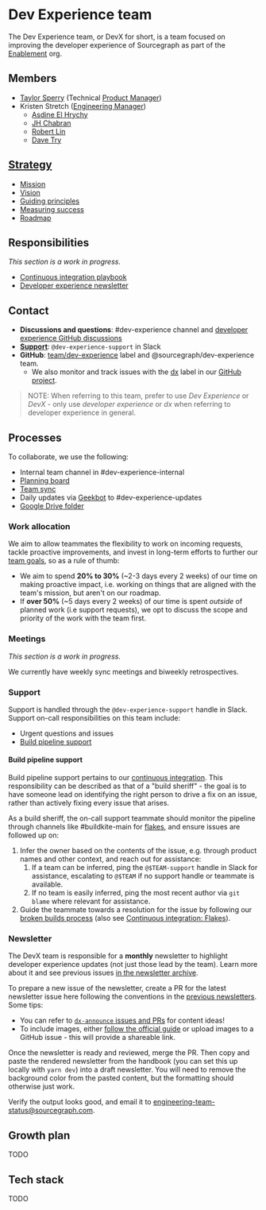 # Dev Experience team

The Dev Experience team, or DevX for short, is a team focused on improving the developer experience of Sourcegraph as part of the [Enablement](../index.md) org.

## Members

- [Taylor Sperry](../../../../company/team/index.md#taylor-sperry) (Technical [Product Manager](../../../product/roles/index.md#product-manager))
- Kristen Stretch ([Engineering Manager](../../roles.md#engineering-manager))
  - [Asdine El Hrychy](../../../../company/team/index.md#asdine-el-hrychy)
  - [JH Chabran](../../../../company/team/index.md#jh-chabran)
  - [Robert Lin](../../../../company/team/index.md#robert-lin)
  - [Dave Try](../../../../company/team/index.md#dave-try)

## [Strategy](../../../../company/strategy/enablement/dev-experience/index.md)

- [Mission](../../../../company/strategy/enablement/dev-experience/index.md#mission)
- [Vision](../../../../company/strategy/enablement/dev-experience/index.md#vision)
- [Guiding principles](../../../../company/strategy/enablement/dev-experience/index.md#guiding-principles)
- [Measuring success](../../../../company/strategy/enablement/dev-experience/index.md#measuring-success)
- [Roadmap](../../../../company/strategy/enablement/dev-experience/index.md#roadmap)

## Responsibilities

_This section is a work in progress._

- [Continuous integration playbook](../../incidents/playbooks/ci.md)
- [Developer experience newsletter](./newsletter.md)

## Contact

- **Discussions and questions**: #dev-experience channel and [developer experience GitHub discussions](https://github.com/sourcegraph/sourcegraph/discussions/categories/developer-experience)
- **[Support](#support)**: `@dev-experience-support` in Slack
- **GitHub**: [team/dev-experience](https://github.com/sourcegraph/sourcegraph/labels/team%2Fdev-experience) label and @sourcegraph/dev-experience team.
  - We also monitor and track issues with the [dx](https://github.com/sourcegraph/sourcegraph/labels/dx) label in our [GitHub project](https://github.com/orgs/sourcegraph/projects/212).

> NOTE: When referring to this team, prefer to use _Dev Experience_ or _DevX_ - only use _developer experience_ or _dx_ when referring to developer experience in general.

## Processes

To collaborate, we use the following:

- Internal team channel in #dev-experience-internal
- [Planning board](https://github.com/orgs/sourcegraph/projects/212)
- [Team sync](https://docs.google.com/document/d/1Lm6GT-F4v9OTa5wxa1-AKLtNwlDkORbbeGjqVd9kWPg/edit)
- Daily updates via [Geekbot](https://app.geekbot.com/dashboard/standup/90468/view/insights) to #dev-experience-updates
- [Google Drive folder](https://drive.google.com/drive/folders/1d1scMzzmXM5uCEpKI06U9cc6zPF7g9wE)

### Work allocation

We aim to allow teammates the flexibility to work on incoming requests, tackle proactive improvements, and invest in long-term efforts to further our [team goals](../../../../company/strategy/enablement/dev-experience/index.md), so as a rule of thumb:

- We aim to spend **20% to 30%** (~2-3 days every 2 weeks) of our time on making proactive impact, i.e. working on things that are aligned with the team's mission, but aren't on our roadmap.
- If **over 50%** (~5 days every 2 weeks) of our time is spent _outside_ of planned work (i.e support requests), we opt to discuss the scope and priority of the work with the team first.

### Meetings

_This section is a work in progress._

We currently have weekly sync meetings and biweekly retrospectives.

### Support

Support is handled through the `@dev-experience-support` handle in Slack.
Support on-call responsibilities on this team include:

- Urgent questions and issues
- [Build pipeline support](#build-pipeline-support)

#### Build pipeline support

Build pipeline support pertains to our [continuous integration](https://docs.sourcegraph.com/dev/background-information/continuous_integration).
This responsibility can be described as that of a "build sheriff" - the goal is to have someone lead on identifying the right person to drive a fix on an issue, rather than actively fixing every issue that arises.

As a build sheriff, the on-call support teammate should monitor the pipeline through channels like #buildkite-main for [flakes](https://docs.sourcegraph.com/dev/background-information/testing_principles#flaky-tests), and ensure issues are followed up on:

1. Infer the owner based on the contents of the issue, e.g. through product names and other context, and reach out for assistance:
   1. If a team can be inferred, ping the `@$TEAM-support` handle in Slack for assistance, escalating to `@$TEAM` if no support handle or teammate is available.
   2. If no team is easily inferred, ping the most recent author via `git blame` where relevant for assistance.
2. Guide the teammate towards a resolution for the issue by following our [broken builds process](https://docs.sourcegraph.com/dev/background-information/testing_principles#broken-builds-on-the-main-branch) (also see [Continuous integration: Flakes](https://docs.sourcegraph.com/dev/background-information/continuous_integration#flakes)).

### Newsletter

The DevX team is responsible for a **monthly** newsletter to highlight developer experience updates (not just those lead by the team). Learn more about it and see previous issues [in the newsletter archive](newsletter.md).

To prepare a new issue of the newsletter, create a PR for the latest newsletter issue here following the conventions in the [previous newsletters](./newsletter.md). Some tips:

- You can refer to [`dx-announce` issues and PRs](https://github.com/sourcegraph/sourcegraph/issues?q=+is%3Aclosed+sort%3Aupdated-desc+label%3Adx-announce) for content ideas!
- To include images, either [follow the official guide](../../../../handbook/editing/handbook-images-video.md) or upload images to a GitHub issue - this will provide a shareable link.

Once the newsletter is ready and reviewed, merge the PR. Then copy and paste the rendered newsletter from the handbook (you can set this up locally with `yarn dev`) into a draft newsletter. You will need to remove the background color from the pasted content, but the formatting should otherwise just work.

Verify the output looks good, and email it to engineering-team-status@sourcegraph.com.

## Growth plan

TODO

## Tech stack

TODO
